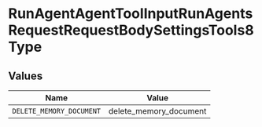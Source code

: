 # RunAgentAgentToolInputRunAgentsRequestRequestBodySettingsTools8Type


## Values

| Name                     | Value                    |
| ------------------------ | ------------------------ |
| `DELETE_MEMORY_DOCUMENT` | delete_memory_document   |